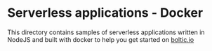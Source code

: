 # Serverless applications - Docker

This directory contains samples of serverless applications written in NodeJS and built with docker to help you get started on [boltic.io](https://www/boltic.io)
